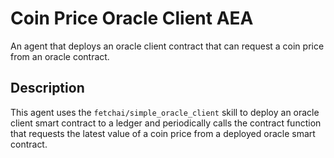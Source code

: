 # Coin Price Oracle Client AEA

An agent that deploys an oracle client contract that can request a coin price from an oracle contract.

## Description

This agent uses the `fetchai/simple_oracle_client` skill to deploy an oracle client smart contract to a ledger and periodically calls the contract function that requests the latest value of a coin price from a deployed oracle smart contract.

